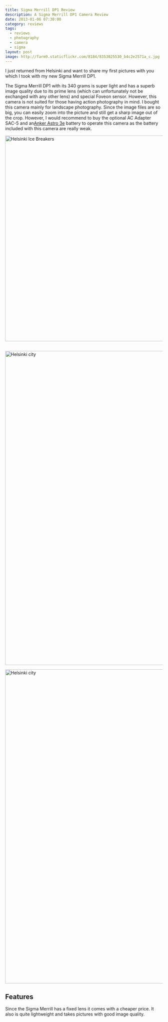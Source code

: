 ```yaml
---
title: Sigma Merrill DP1 Review
description: A Sigma Merrill DP1 Camera Review
date: 2013-01-06 07:30:00
category: reviews
tags:
  - reviews
  - photography
  - camera
  - sigma
layout: post
image: http://farm9.staticflickr.com/8184/8353025530_b4c2e2571a_c.jpg
---
```

I just returned from Helsinki and want to share my first pictures with you which I took with my new Sigma Merrill DP1.

The Sigma Merrill DP1 with its 340 grams is super light and has a superb image quality due to its prime lens (which can unfortunately not be exchanged with any other lens) and special Foveon sensor. However, this camera is not suited for those having action photography in mind. I bought this camera mainly for landscape photography. Since the image files are so big, you can easily zoom into the picture and still get a sharp image out of the crop. However, I would recommend to buy the optional AC Adapter SAC-5 and an<a href="http://hikeventures.com/how-to-charge-your-batteries-when-you-are-outdoors/" target="_self">Anker Astro 3e</a> battery to operate this camera as the battery included with this camera are really weak.

<img src="http://farm9.staticflickr.com/8184/8353025530_b4c2e2571a_c.jpg" width="1000" height="655" alt="Helsinki Ice Breakers"></a>
<br>
<!-- more -->
<div id="amzn-assoc-ad-cc781bfd-577f-4efb-9da6-75cb9fc7d1c2"></div><script async src="//z-na.amazon-adsystem.com/widgets/onejs?MarketPlace=US&adInstanceId=cc781bfd-577f-4efb-9da6-75cb9fc7d1c2"></script>
<br>
<img src="http://farm9.staticflickr.com/8468/8351963809_ef1ef59998_c.jpg" width="1000"  alt="Helsinki city"><br>

<img src="http://farm9.staticflickr.com/8224/8351964469_62a6d31549_c.jpg" width="1000"  alt="Helsinki city"><br>

## Features
Since the Sigma Merrill has a fixed lens it comes with a cheaper price. It also is quite lightweight and takes pictures with good image quality.
